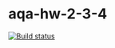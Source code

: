 # aqa-hw-2-3-4

[![Build status](https://ci.appveyor.com/api/projects/status/8y0dmhjghvekcxo7/branch/master?svg=true)](https://ci.appveyor.com/project/anmak70/aqa-hw-2-4-1/branch/master)
